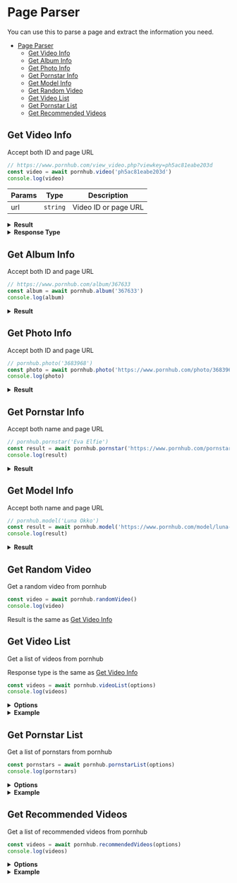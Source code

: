 # Page Parser

You can use this to parse a page and extract the information you need.

- [Page Parser](#page-parser)
  - [Get Video Info](#get-video-info)
  - [Get Album Info](#get-album-info)
  - [Get Photo Info](#get-photo-info)
  - [Get Pornstar Info](#get-pornstar-info)
  - [Get Model Info](#get-model-info)
  - [Get Random Video](#get-random-video)
  - [Get Video List](#get-video-list)
  - [Get Pornstar List](#get-pornstar-list)
  - [Get Recommended Videos](#get-recommended-videos)

## Get Video Info
Accept both ID and page URL

```js
// https://www.pornhub.com/view_video.php?viewkey=ph5ac81eabe203d
const video = await pornhub.video('ph5ac81eabe203d')
console.log(video)
```

| Params | Type     | Description          |
| ------ | -------- | -------------------- |
| url    | `string` | Video ID or page URL |

<details>
  <summary><b>Result</b></summary>

```json5
{
  "title": "Susie sheep fucks peppa pig",
  "views": 49517,
  "voteUp": 352,
  "voteDown": 125,
  "percent": "74%",
  "provider": {
    "username": "TheFortniteVirginTheFortniteVirgin",
    "url": "/users/thefortnitevirgin"
  },
  "premium": false,
  "thumb": "data:image/gif;...",
  "preview": "https://di.phncdn.com/videos/...",
  "tags": ["hardcore", "hentai", "memes"],
  "categories": ["HD-Porn", "SFW"],
  "pornstars": [],
  "videos": [{
    "quality": "720",
    "filename": "720P_1500K_161102592.mp4",
    "extension": "mp4",
    "url": "..."
  }]
}
```
</details>

<details>
  <summary><b>Response Type</b></summary>

| Name              | Type            | Description                                                                                                                        |
| ----------------- | --------------- | ---------------------------------------------------------------------------------------------------------------------------------- |
| id                | `string`        | Video ID                                                                                                                           |
| title             | `string`        | Video title                                                                                                                        |
| views             | `int`           | Video view count                                                                                                                   |
| vote.up           | `int`           | UpVote count                                                                                                                       |
| vote.down         | `int`           | DownVote count                                                                                                                     |
| vote.total        | `int`           | TotalVote count                                                                                                                    |
| vote.rating       | `float`         | Percentage of UpVote (Not **accurate**)                                                                                            |
| premium           | `boolean`       | Is this video premium only.<br>(Notice: Data like `views`, `votes` ... will not present if you don't have access to premium video) |
| provider          | `object`        | Video provider/uploader                                                                                                            |
| provider.username | `string`        | Provider's username                                                                                                                |
| provider.url      | `string`        | Provider's account page                                                                                                            |
| ~~videos~~ (*deprecated*) | `Array`         | List of the videos. Sorted by quality(low->hight).                                                                                 |
| tags              | `Array<string>` | example: `['couple', 'kissing']`                                                                                                   |
| pornstars         | `Array<string>` | example: `['Bob', 'John', 'Emily]`                                                                                                 |
| categories        | `Array<string>` | example: `['HD-Porn', 'Small-Tits']`                                                                                               |
</details>

## Get Album Info
Accept both ID and page URL

```js
// https://www.pornhub.com/album/367633
const album = await pornhub.album('367633')
console.log(album)
```

<details>
  <summary><b>Result</b></summary>

```json5
{
  "photos": [{
    "url": "https://www.pornhub.com/photo/3683964",
    "views": "2.9K",
    "rating": "96%",
    "preview": "***.jpg"
  }, {
    "url": "https://www.pornhub.com/photo/3683965",
    "views": "3.5K"
    // ...
  }],
  "tags": ["boobs", "tits"],
  "provider": {
    "id": 2757342,
    "username": "littlewilly123",
    "url": "/users/littlewilly123"
  }
}
```
</details>

## Get Photo Info
Accept both ID and page URL

```js
// pornhub.photo('3683968')
const photo = await pornhub.photo('https://www.pornhub.com/photo/3683968')
console.log(photo)
```

<details>
  <summary><b>Result</b></summary>

```json5
{
  "info": {
    "title": "My HOT sister ;)",
    "views": 6170,
    "rating": "94%",
    "albumID": 367633,
    "url": "***.jpg"
  },
  "tags": ["boobs", "tits"],
  "provider": {
    "id": 2757342,
    "username": "littlewilly123",
    "url": "/users/littlewilly123"
  }
}
```
</details>

## Get Pornstar Info
Accept both name and page URL

```js
// pornhub.pornstar('Eva Elfie')
const result = await pornhub.pornstar('https://www.pornhub.com/pornstar/eva-elfie')
console.log(result)
```

<details>
  <summary><b>Result</b></summary>

```json5
{
  "name": "Eva Elfie",
  "verified": true,
  "background": "Russian",
  "birthPlace": "Russia",
  "careerStartAndEnd": "2018 to Present",
  "careerStatus": "Active",
  "cityAndCountry": "Moscow, RU",
  "ethnicity": "White",
  "eyeColor": "Green"
  // ...
}
```
*Note: unhandled property will be displayed like this:*

```json5
{
  "Name In The Page": "The String Value"
  // ...
}
```

\> Check the type definition [here](https://github.com/pionxzh/Pornhub.js/blob/master/src/scrapers/page/pornstar.ts).
</details>

## Get Model Info
Accept both name and page URL

```js
// pornhub.model('Luna Okko')
const result = await pornhub.model('https://www.pornhub.com/model/luna-okko')
console.log(result)
```

<details>
  <summary><b>Result</b></summary>

```json5
{
  "name": "Luna Okko",
  "verified": true,
  "tattoos": true,
  "gender": "Female",
  "ethnicity": "Asian",
  "hairColor": "Black",
  "interestedIn": "Guys and Girls",
  "relationship": "Taken",
  "socials": {
    "instagram": "https://www.instagram.com/lunaokko",
    "twitter": "https://www.twitter.com/lunaokko_"
  }
  // ...
}
```
*Note: unhandled property will be displayed like this:*

```json5
{
  "Name In The Page": "The String Value"
  // ...
}
```

\> Check the type definition [here](https://github.com/pionxzh/Pornhub.js/blob/master/src/scrapers/page/model.ts).
</details>

## Get Random Video

Get a random video from pornhub

```js
const video = await pornhub.randomVideo()
console.log(video)
```

Result is the same as [Get Video Info](#get-video-info)

## Get Video List

Get a list of videos from pornhub

Response type is the same as [Get Video Info](./Search.md#video-search)

```js
const videos = await pornhub.videoList(options)
console.log(videos)
```

<details>
  <summary><b>Options</b></summary>

| Options | Type     | Description                                                                  |
| ------- | -------- | ---------------------------------------------------------------------------- |
| page           | `int`     | Page number                                                                                            |
| order          | `string`  | `"Featured Recently"` \| `"Most Viewed"` \| `"Top Rated"` \| `"Hottest"` \| `"Longest"` \| `"Newest"`                |
| hd             | `boolean` | Show HD video only or not                                                                              |
| production     | `string`  | `"all"` \| `"professional"` \| `"homemade"`                                                            |
| durationMin    | `int`     | `10` \| `20` \| `30`                                                                                   |
| durationMax    | `int`     | `10` \| `20` \| `30`                                                                                   |
| filterCategory | `int`     | Category ID. You will see the list on the [Pornhub Category](https://www.pornhub.com/categories) page. |
| period         | `string`  | `"daily"` \| `"weekly"` \| `"monthly"` \| `"yearly"` \| `"alltime"`                                    |
| country        | `string`  | Only available when `order` is `"Hottest"`. `"Argentina"` \| `"Australia"` \| ... \| `"World"`                                                     |
| sexualOrientation | `string` | `"straight` \| `"gay"` \| `"transgender"`                                |
</details>

<details>
  <summary><b>Example</b></summary>

Warning: `data.hd` and `data.premium` has been **deprecated**.\
Currently pornhub will put premium video to another domain.\
And no more information about `hd`, so it wil always be `false`.

```js
const res = await pornhub.videoList({
    page: 2,
    production: 'professional',
    durationMin: 10,
    durationMax: 30
})
console.log(res.paging)
// { current: 2, maxPage: 10, isEnd: false }
console.log(res.counting)
// { from: 35, to: 68, total: 220966 }

res.data.forEach((item) => {
    console.log(item)
    /* {
        title: 'tokyo hot ep1',
        url: 'https://www.pornhub.com/view_video.php?viewkey=***',
        duration: '21:43',
        hd: true,
        premium: false,
        freePremium: false,
        preview: 'https://ci.phncdn.com/videos/***.jpg'
    } */
})
```
</details>

## Get Pornstar List

Get a list of pornstars from pornhub

```js
const pornstars = await pornhub.pornstarList(options)
console.log(pornstars)
```

<details>
  <summary><b>Options</b></summary>

| Options | Type     | Description                                                                  |
| ------- | -------- | ---------------------------------------------------------------------------- |
| performerType    | `string` | `"pornstar"` \| `"amateur"` Default will be both pornstar and model |
| gender | `string` | `"male"` \| `"female"` \| `"m2f"` \| `"f2m"` |
| ethnicity | `string` | `"asian"` \| `"black"` \| `"indian"` \| `"latin"` \| `"middle eastern"` \| `"mixed"` \| `"white"` \| `"other"` |
| tattoos | `boolean` | Has tattoos or not |
| cup | `string` | `"A"` \| `"B"` \| `"C"` \| `"D"` \| `"E"` \| `"F-Z"` |
| piercings | `boolean` | Has piercings or not |
| hair | `string` | `"auburn"` \| `"bald"` \| `"black"` \| `"blonde"` \| `"brown"` \| `"brunette"` \| `"gray"` \| `"red"` \| `"various"` \| `"other"` |
| breastType | `string` | `"natural"` \| `"fake"` |
| ageFrom | `int` | (`18`) \| `20` \| `30` \| `40` |
| ageTo | `int` | `20` \| `30` \| `40` \| (`99`) |
| page    | `int`    | Show which page of search result |
| order   | `string` | `"Most Popular"` \| `"Most Viewed"` \| `"Top Trending"` \| `"Most Subscribed"` \| `"Alphabetical"` \| `"No. of Videos"` \| `"Random"` |
| letter | `string` | (only when `order` = `"Alphabetical"`)<br>`"A"` to `"Z"`. `"num"` for number |
| timeRange | `string` | (only when `order` = `"Most Popular"`)<br>`"weekly"` \| `"monthly"` \| `"yearly"` |
| timeRange | `string` | (only when `order` = `"Most Viewed"`)<br>`"daily"` \| `"weekly"` \| `"monthly"` \| `"alltime"` |
</details>

<details>
  <summary><b>Example</b></summary>

```js
const res = await pornhub.pornstarList({
    page: 1,
    gender: 'female',
    order: 'No. of Videos',
})
console.log(res.paging)
// { current: 1, maxPage: 5, isEnd: false }

res.data.forEach((item) => {
    console.log(item)
    /* {
      name: 'maria1099',
      url: 'https://www.pornhub.com/model/maria1099',
      views: '43M',
      videoNum: 13948,
      rank: 7286,
      photo: 'https://ci.phncdn.com/pics/pornstars/default/female.jpg'
      verified: true,
      awarded: false
    } */
})
```
</details>

## Get Recommended Videos

Get a list of recommended videos from pornhub

```js
const videos = await pornhub.recommendedVideos(options)
console.log(videos)
```

<details>
  <summary><b>Options</b></summary>

| Options           | Type     | Description                          |
| ----------------- | -------- | ------------------------------------ |
| order             | `string` | `"Most Relevant"` \| `"Most Recent"` |
| page              | `int`    | Show which page of result            |
| sexualOrientation | `string` | `"straight` \| `"gay"`               |
</details>

<details>
  <summary><b>Example</b></summary>

```js
const res = await pornhub.recommendedVideos({
    order: 'Most Recent',
    page: 3,
})
console.log(res.paging)
// { current: 2, maxPage: 10, isEnd: false }

res.data.forEach((item) => {
    console.log(item)
    /* {
        title: 'tokyo hot ep1',
        url: 'https://www.pornhub.com/view_video.php?viewkey=***',
        duration: '21:43',
        hd: true,
        premium: false,
        freePremium: false,
        preview: 'https://ci.phncdn.com/videos/***.jpg'
    } */
})
```
</details>

